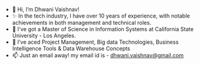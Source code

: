 - 👋 Hi, I’m Dhwani Vaishnav!
- ✨ In the tech industry, I have over 10 years of experience, with notable achievements in both management and technical roles. 
- 👋 I've got a Master of Science in Information Systems at California State University - Los Angeles.
- 🌱 I’ve aced Project Management, Big data Technologies, Business Intelligence Tools & Data Warehouse Concepts
- 📫 Just an email away! my email id is - dhwani.vaishnav@gmail.com

<!---
dvaishna/dvaishna is a ✨ special ✨ repository because its `README.md` (this file) appears on your GitHub profile.
You can click the Preview link to take a look at your changes.
--->
